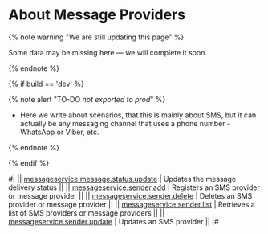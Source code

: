 # About Message Providers

{% note warning "We are still updating this page" %}

Some data may be missing here — we will complete it soon.

{% endnote %}

{% if build == 'dev' %}

{% note alert "TO-DO _not exported to prod_" %}

- Here we write about scenarios, that this is mainly about SMS, but it can actually be any messaging channel that uses a phone number - WhatsApp or Viber, etc.

{% endnote %}

{% endif %}

#|
|| [messageservice.message.status.update](./messageservice-message-status-update.md) | Updates the message delivery status ||
|| [messageservice.sender.add](./messageservice-sender-add.md) | Registers an SMS provider or message provider ||
|| [messageservice.sender.delete](./messageservice-sender-delete.md) | Deletes an SMS provider or message provider ||
|| [messageservice.sender.list](./messageservice-sender-list.md) | Retrieves a list of SMS providers or message providers ||
|| [messageservice.sender.update](./messageservice-sender-update.md) | Updates an SMS provider ||
|#